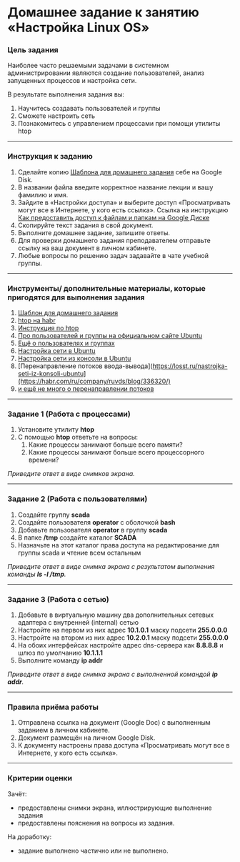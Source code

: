 # Домашнее задание к занятию «Настройка Linux OS»



### Цель задания

Наиболее часто решаемыми задачами в системном администрировании являются создание пользователей, анализ запущенных процессов и настройка сети.

В результате выполнения задания вы:

1. Научитесь создавать пользователей и группы
2. Сможете настроить сеть
3. Познакомитесь с управлением процессами при помощи утилиты htop

------



### Инструкция к заданию

1. Сделайте копию [Шаблона для домашнего задания](https://docs.google.com/document/d/1kUtWXxbsSzzejtr7GmFbq3L3CWja35iiE-WNekwGlEY/edit?usp=sharing) себе на Google Disk.
2. В названии файла введите корректное название лекции и вашу фамилию и имя.
3. Зайдите в «Настройки доступа» и выберите доступ «Просматривать могут все в Интернете, у кого есть ссылка». Ссылка на инструкцию [Как предоставить доступ к файлам и папкам на Google Диске](https://support.google.com/docs/answer/2494822?hl=ru&co=GENIE.Platform%3DDesktop)
4. Скопируйте текст задания в свой документ.
5. Выполните домашнее задание, запишите ответы.
6. Для проверки домашнего задания преподавателем отправьте ссылку на ваш документ в личном кабинете.
7. Любые вопросы по решению задач задавайте в чате учебной группы.

------



### Инструменты/ дополнительные материалы, которые пригодятся для выполнения задания

1. [Шаблон для домашнего задания](https://docs.google.com/document/d/1kUtWXxbsSzzejtr7GmFbq3L3CWja35iiE-WNekwGlEY/edit?usp=sharing)
2. [htop на habr](https://habr.com/ru/post/316806/)
3. [Инструкция по htop](https://zalinux.ru/?p=3581)
4. [Про пользователей и группы на официальном сайте Ubuntu](https://help.ubuntu.ru/wiki/%D0%BF%D0%BE%D0%BB%D1%8C%D0%B7%D0%BE%D0%B2%D0%B0%D1%82%D0%B5%D0%BB%D0%B8_%D0%B8_%D0%B3%D1%80%D1%83%D0%BF%D0%BF%D1%8B)
5. [Ещё о пользователях и группах](https://itproffi.ru/polzovateli-i-gruppy-v-linux/)
6. [Настройка сети в Ubuntu](https://help.reg.ru/hc/ru/articles/4408047642513-%D0%9A%D0%B0%D0%BA-%D0%BD%D0%B0%D1%81%D1%82%D1%80%D0%BE%D0%B8%D1%82%D1%8C-%D1%81%D0%B5%D1%82%D1%8C-%D0%B2-Ubuntu-16-04)
7. [Настройка сети из консоли в Ubuntu](https://losst.ru/nastrojka-seti-iz-konsoli-ubuntu)
8. [Перенаправление потоков ввода-вывода](https://losst.ru/nastrojka-seti-iz-konsoli-ubuntu](https://habr.com/ru/company/ruvds/blog/336320/)
9. [и ещё не много о перенаправлении потоков](https://selectel.ru/blog/tutorials/linux-redirection/)

------



### Задание 1 (Работа с процессами)

1. Установите утилиту  **htop**
2. С помощью **htop** ответьте на вопросы:
   1. Какие процессы занимают больше всего памяти?
   2. Какие процессы занимают больше всего процессорного времени?

*Приведите ответ в виде снимков экрана.*

------



### Задание 2 (Работа с пользователями)

1. Создайте группу **scada**
2. Создайте пользователя **operator** с оболочкой **bash**
3. Добавьте пользователя **operator** в группу **scada**
4. В папке **/tmp** создайте каталог **SCADA**
5. Назначьте на этот каталог права доступа на редактирование для группы scada и чтение всем остальным

*Приведите ответ в виде снимка экрана с результатом выполнения команды **ls -l /tmp**.*

------



### Задание 3 (Работа с сетью)

1. Добавьте в виртуальную машину два дополнительных сетевых адаптера с внутренней (internal) сетью
2. Настройте на первом из них адрес **10.1.0.1** маску подсети **255.0.0.0**
3. Настройте на втором из них адрес **10.2.0.1** маску подсети **255.0.0.0**
4. На обоих интерфейсах настройте адрес dns-сервера как **8.8.8.8** и шлюз по умолчанию **10.1.1.1**
5. Выполните команду **ip addr**

*Приведите ответ в виде снимка экрана с выполненной командой **ip addr**.*

------



### Правила приёма работы

1. Отправлена ссылка на документ (Google Doc) с выполненным заданием в личном кабинете.
2. Документ размещён на личном Google Disk.
3. К документу настроены права доступа «Просматривать могут все в Интернете, у кого есть ссылка».

------

### Критерии оценки

Зачёт:

- предоставлены снимки экрана, иллюстрирующие выполнение задания
- предоставлены пояснения на вопросы из задания.

На доработку:

- задание выполнено частично или не выполнено.
